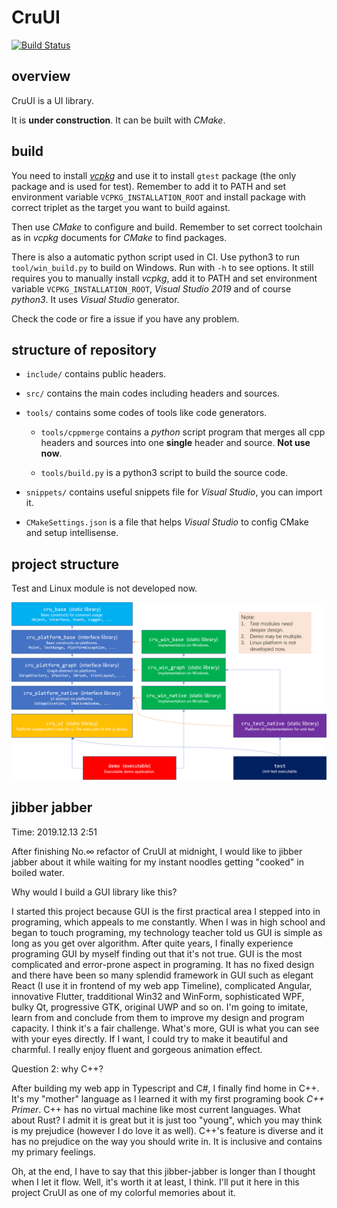 # CruUI

[![Build Status](https://dev.azure.com/crupest/CruUI/_apis/build/status/crupest.CruUI)](https://dev.azure.com/crupest/CruUI/_build/latest?definitionId=5)

## overview

CruUI is a UI library.

It is **under construction**. It can be built with _CMake_.

## build

You need to install [_vcpkg_](https://github.com/microsoft/vcpkg) and use it to install `gtest` package (the only package and is used for test). Remember to add it to PATH and set environment variable `VCPKG_INSTALLATION_ROOT` and install package with correct triplet as the target you want to build against.

Then use _CMake_ to configure and build. Remember to set correct toolchain as in _vcpkg_ documents for _CMake_ to find packages.

There is also a automatic python script used in CI. Use python3 to run `tool/win_build.py` to build on Windows. Run with `-h` to see options. It still requires you to manually install _vcpkg_, add it to PATH and set environment variable `VCPKG_INSTALLATION_ROOT`, _Visual Studio 2019_ and of course _python3_. It uses _Visual Studio_ generator.

Check the code or fire a issue if you have any problem.

## structure of repository

- `include/` contains public headers.

- `src/` contains the main codes including headers and sources.

- `tools/` contains some codes of tools like code generators.

  - `tools/cppmerge` contains a _python_ script program that merges all cpp headers and sources into one **single** header and source. **Not use now**.

  - `tools/build.py` is a python3 script to build the source code.

- `snippets/` contains useful snippets file for _Visual Studio_, you can import it.

- `CMakeSettings.json` is a file that helps _Visual Studio_ to config CMake and setup intellisense.

## project structure

Test and Linux module is not developed now.

![project structure](docs/project_structure.png)

## jibber jabber

Time: 2019.12.13 2:51

After finishing No.∞ refactor of CruUI at midnight, I would like to jibber jabber about it while waiting for my instant noodles getting "cooked" in boiled water.

Why would I build a GUI library like this?

I started this project because GUI is the first practical area I stepped into in programing, which appeals to me constantly. When I was in high school and began to touch programing, my technology teacher told us GUI is simple as long as you get over algorithm. After quite years, I finally experience programing GUI by myself finding out that it's not true. GUI is the most complicated and error-prone aspect in programing. It has no fixed design and there have been so many splendid framework in GUI such as elegant React (I use it in frontend of my web app Timeline), complicated Angular, innovative Flutter, tradditional Win32 and WinForm, sophisticated WPF, bulky Qt, progressive GTK, original UWP and so on. I'm going to imitate, learn from and conclude from them to improve my design and program capacity. I think it's a fair challenge. What's more, GUI is what you can see with your eyes directly. If I want, I could try to make it beautiful and charmful. I really enjoy fluent and gorgeous animation effect.

Question 2: why C++?

After building my web app in Typescript and C#, I finally find home in C++. It's my "mother" language as I learned it with my first programing book _C++ Primer_. C++ has no virtual machine like most current languages. What about Rust? I admit it is great but it is just too "young", which you may think is my prejudice (however I do love it as well). C++'s feature is diverse and it has no prejudice on the way you should write in. It is inclusive and contains my primary feelings.

Oh, at the end, I have to say that this jibber-jabber is longer than I thought when I let it flow. Well, it's worth it at least, I think. I'll put it here in this project CruUI as one of my colorful memories about it.
